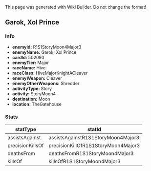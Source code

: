 <span class="wiki-builder">This page was generated with Wiki Builder. Do not change the format!</span>

## Garok, Xol Prince
### Info
* **enemyId:** R1S1StoryMoon4Major3
* **enemyName:** Garok, Xol Prince
* **cardId:** 502090
* **enemyTier:** Major
* **raceName:** Hive
* **raceClass:** HiveMajorKnightACleaver
* **enemyWeapon:** Cleaver
* **enemyOtherWeapons:** Shredder
* **activityType:** Story
* **activity:** StoryMoon4
* **destination:** Moon
* **location:** TheGatehouse

### Stats
statType | statId
-------- | ------
assistsAgainst | assistsAgainstR1S1StoryMoon4Major3
precisionKillsOf | precisionKillOfR1S1StoryMoon4Major3
deathsFrom | deathsFromR1S1StoryMoon4Major3
killsOf | killsOfR1S1StoryMoon4Major3

